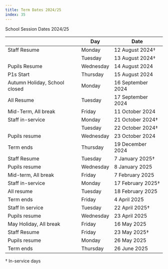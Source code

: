 ```yaml
---
title: Term Dates 2024/25
index: 35
---
```


School Session Dates 2024/25

|                               | Day       | Date              |
| ----------------------------- | --------- | ----------------- |
| Staff Resume                  | Monday    | 12 August 2024†   |
|                               | Tuesday   | 13 August 2024†   |
| Pupils Resume                 | Wednesday | 14 August 2024    |
| P1s Start                     | Thursday  | 15 August 2024    |
| Autumn Holiday, School closed | Monday    | 16 September 2024 |
| All Resume                    | Tuesday   | 17 September 2024 |
| Mid-Term, All break           | Friday    | 11 October 2024   |
| Staff in-service              | Monday    | 21 October 2024†  |
|                               | Tuesday   | 22 October 2024†  |
| Pupils resume                 | Wednesday | 23 October 2024   |
| Term ends                     | Thursday  | 19 December 2024  |
| Staff Resume                  | Tuesday   | 7 January 2025†   |
| Pupils resume                 | Wednesday | 8 January 2025    |
| Mid-term, All break           | Friday    | 7 February 2025   |
| Staff in-service              | Monday    | 17 February 2025† |
| All resume                    | Tuesday   | 18 February 2025  |
| Term ends                     | Friday    | 4 April 2025      |
| Staff In service              | Tuesday   | 22 April 2025†    |
| Pupils resume                 | Wednesday | 23 April 2025     |
| May Holiday, All break        | Friday    | 16 May 2025       |
| Staff Resume                  | Friday    | 23 May 2025†      |
| Pupils resume                 | Monday    | 26 May 2025       |
| Term ends                     | Thursday  | 26 June 2025      |

† In-service days
